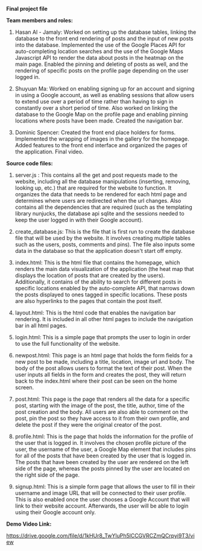 **Final project file** 

**Team members and roles:**

1. Hasan Al - Jamaly: Worked on setting up the database tables, linking the database to the front end rendering of posts and the 
   input of new posts into the database. Implemented the use of the Google Places API for auto-completing location searches and the use
   of the Google Maps Javascript API to render the data about posts in the heatmap on the main page. Enabled the pinning and deleting of 
   posts as well, and the rendering of specific posts on the profile page depending on the user logged in.
   
2. Shuyuan Ma: Worked on enabling signing up for an account and signing in using a Google account, as well as enabling sessions that allow 
   users to extend use over a period of time rather than having to sign in constantly over a short period of time. Also worked on linking
   the database to the Google Map on the profile page and enabling pinning locations where posts have been made. Created the navigation bar.
   
3. Dominic Spencer: Created the front end place holders for forms. Implemented the wrapping of images in the gallery for the homepage. 
   Added features to the front end interface and organized the pages of the application. Final video.
   
**Source code files:**

1. server.js : This contains all the get and post requests made to the website, including all the database manipulations (inserting, removing, looking up, etc.) that are required for the website to function. It organizes the data that needs to be rendered for each html page and determines where users are redirected when the url changes. Also contains all the dependencies that are required (such as the templating library nunjucks, the database api sqlite and the sessions needed to keep the user logged in with their Google account). 

2. create_database.js: This is the file that is first run to create the database file that will be used by the website. It involves creating multiple tables such as the users, posts, comments and pins). The file also inputs some data in the database so that the application doesn't start off empty. 

3. index.html: This is the html file that contains the homepage, which renders the main data visualization of the application (the heat map that displays the location of posts that are created by the users). Additionally, it contains of the ability to search for different posts in specific locations enabled by the auto-complete API, that narrows down the posts displayed to ones tagged in specific locations. These posts are also hyperlinks to the pages that contain the post itself. 

4. layout.html: This is the html code that enables the navigation bar rendering. It is included in all other html pages to include the navigation bar in all html pages. 

5. login.html: This is a simple page that prompts the user to login in order to use the full functionality of the website. 

6. newpost.html: This page is an html page that holds the form fields for a new post to be made, including a title, location, image url and body. The body of the post allows users to format the text of their post. When the user inputs all fields in the form and creates the post, they will return back to the index.html where their post can be seen on the home screen.

7. post.html: This page is the page that renders all the data for a specific post, starting with the image of the post, the title, author, time of the post creation and the body. All users are also able to comment on the post, pin the post so they have access to it from their own profile, and delete the post if they were the original creator of the post. 

8. profile.html: This is the page that holds the information for the profile of the user that is logged in. It involves the chosen profile picture of the user, the username of the user, a Google Map element that includes pins for all of the posts that have been created by the user that is logged in. The posts that have been created by the user are rendered on the left side of the page, whereas the posts pinned by the user are located on the right side of the page. 

9. signup.html: This is a simple form page that allows the user to fill in their username and image URL that will be connected to their user profile. This is also enabled once the user chooses a Google Account that will link to their website account. Afterwards, the user will be able to login using their Google account only.

**Demo Video Link:** 

https://drive.google.com/file/d/1kHUr8_TwYluPh5lCCGVRCZmQCrpyi9T3/view

